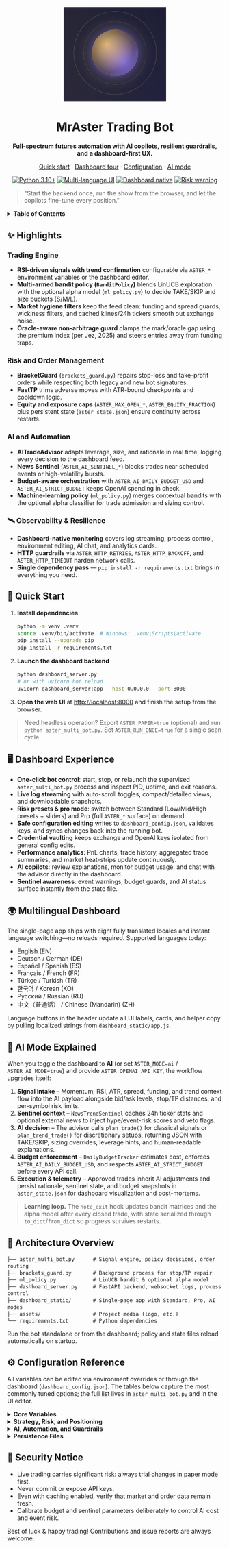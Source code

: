 <div align="center">
  <img src="assets/mraster-logo.png" alt="MrAster logo" width="240" />
  <h1>MrAster Trading Bot</h1>
  <p><strong>Full-spectrum futures automation with AI copilots, resilient guardrails, and a dashboard-first UX.</strong></p>
  <p>
    <a href="#-quick-start">Quick start</a>
    ·
    <a href="#-dashboard-experience">Dashboard tour</a>
    ·
    <a href="#-configuration-reference">Configuration</a>
    ·
    <a href="#-ai-mode-explained">AI mode</a>
  </p>
</div>

<p align="center">
  <a href="https://www.python.org/" target="_blank"><img src="https://img.shields.io/badge/Python-3.10%2B-3776AB?logo=python&logoColor=white" alt="Python 3.10+" /></a>
  <a href="#-multilingual-dashboard"><img src="https://img.shields.io/badge/Multi--language-8%20Locales-8A2BE2" alt="Multi-language UI" /></a>
  <a href="#-observability--resilience"><img src="https://img.shields.io/badge/Status-Dashboard%20native-FF8C00" alt="Dashboard native" /></a>
  <a href="#-security-notice"><img src="https://img.shields.io/badge/Trading-Handle%20with%20care-E63946" alt="Risk warning" /></a>
</p>

> "Start the backend once, run the show from the browser, and let the copilots fine-tune every position."

<details>
<summary><strong>Table of Contents</strong></summary>

- [✨ Highlights](#-highlights)
  - [Trading Engine](#trading-engine)
  - [Risk and Order Management](#risk-and-order-management)
  - [AI and Automation](#ai-and-automation)
  - [Observability & Resilience](#-observability--resilience)
- [🚀 Quick Start](#-quick-start)
- [🖥️ Dashboard Experience](#-dashboard-experience)
- [🌍 Multilingual Dashboard](#-multilingual-dashboard)
- [🤖 AI Mode Explained](#-ai-mode-explained)
- [🧭 Architecture Overview](#-architecture-overview)
- [⚙️ Configuration Reference](#-configuration-reference)
- [🔐 Security Notice](#-security-notice)

</details>

## ✨ Highlights

### Trading Engine
- **RSI-driven signals with trend confirmation** configurable via `ASTER_*` environment variables or the dashboard editor.
- **Multi-armed bandit policy (`BanditPolicy`)** blends LinUCB exploration with the optional alpha model (`ml_policy.py`) to decide TAKE/SKIP and size buckets (S/M/L).
- **Market hygiene filters** keep the feed clean: funding and spread guards, wickiness filters, and cached klines/24h tickers smooth out exchange noise.
- **Oracle-aware non-arbitrage guard** clamps the mark/oracle gap using the premium index (per Jez, 2025) and steers entries away from funding traps.

### Risk and Order Management
- **BracketGuard** (`brackets_guard.py`) repairs stop-loss and take-profit orders while respecting both legacy and new bot signatures.
- **FastTP** trims adverse moves with ATR-bound checkpoints and cooldown logic.
- **Equity and exposure caps** (`ASTER_MAX_OPEN_*`, `ASTER_EQUITY_FRACTION`) plus persistent state (`aster_state.json`) ensure continuity across restarts.

### AI and Automation
- **AITradeAdvisor** adapts leverage, size, and rationale in real time, logging every decision to the dashboard feed.
- **News Sentinel** (`ASTER_AI_SENTINEL_*`) blocks trades near scheduled events or high-volatility bursts.
- **Budget-aware orchestration** with `ASTER_AI_DAILY_BUDGET_USD` and `ASTER_AI_STRICT_BUDGET` keeps OpenAI spending in check.
- **Machine-learning policy** (`ml_policy.py`) merges contextual bandits with the optional alpha classifier for trade admission and sizing control.

### 🛰️ Observability & Resilience
- **Dashboard-native monitoring** covers log streaming, process control, environment editing, AI chat, and analytics cards.
- **HTTP guardrails** via `ASTER_HTTP_RETRIES`, `ASTER_HTTP_BACKOFF`, and `ASTER_HTTP_TIMEOUT` harden network calls.
- **Single dependency pass** — `pip install -r requirements.txt` brings in everything you need.

## 🚀 Quick Start

1. **Install dependencies**
   ```bash
   python -m venv .venv
   source .venv/bin/activate  # Windows: .venv\Scripts\activate
   pip install --upgrade pip
   pip install -r requirements.txt
   ```
2. **Launch the dashboard backend**
   ```bash
   python dashboard_server.py
   # or with uvicorn hot reload
   uvicorn dashboard_server:app --host 0.0.0.0 --port 8000
   ```
3. **Open the web UI** at <http://localhost:8000> and finish the setup from the browser.

> Need headless operation? Export `ASTER_PAPER=true` (optional) and run `python aster_multi_bot.py`. Set `ASTER_RUN_ONCE=true` for a single scan cycle.

## 🖥️ Dashboard Experience

- **One-click bot control**: start, stop, or relaunch the supervised `aster_multi_bot.py` process and inspect PID, uptime, and exit reasons.
- **Live log streaming** with auto-scroll toggles, compact/detailed views, and downloadable snapshots.
- **Risk presets & pro mode**: switch between Standard (Low/Mid/High presets + sliders) and Pro (full `ASTER_*` surface) on demand.
- **Safe configuration editing** writes to `dashboard_config.json`, validates keys, and syncs changes back into the running bot.
- **Credential vaulting** keeps exchange and OpenAI keys isolated from general config edits.
- **Performance analytics**: PnL charts, trade history, aggregated trade summaries, and market heat-strips update continuously.
- **AI copilots**: review explanations, monitor budget usage, and chat with the advisor directly in the dashboard.
- **Sentinel awareness**: event warnings, budget guards, and AI status surface instantly from the state file.

## 🌍 Multilingual Dashboard

The single-page app ships with eight fully translated locales and instant language switching—no reloads required. Supported languages today:

- English (EN)
- Deutsch / German (DE)
- Español / Spanish (ES)
- Français / French (FR)
- Türkçe / Turkish (TR)
- 한국어 / Korean (KO)
- Русский / Russian (RU)
- 中文（普通话） / Chinese (Mandarin) (ZH)

Language buttons in the header update all UI labels, cards, and helper copy by pulling localized strings from `dashboard_static/app.js`.

## 🤖 AI Mode Explained

When you toggle the dashboard to **AI** (or set `ASTER_MODE=ai` / `ASTER_AI_MODE=true`) and provide `ASTER_OPENAI_API_KEY`, the workflow upgrades itself:

1. **Signal intake** – Momentum, RSI, ATR, spread, funding, and trend context flow into the AI payload alongside bid/ask levels, stop/TP distances, and per-symbol risk limits.
2. **Sentinel context** – `NewsTrendSentinel` caches 24h ticker stats and optional external news to inject hype/event-risk scores and veto flags.
3. **AI decision** – The advisor calls `plan_trade()` for classical signals or `plan_trend_trade()` for discretionary setups, returning JSON with TAKE/SKIP, sizing overrides, leverage hints, and human-readable explanations.
4. **Budget enforcement** – `DailyBudgetTracker` estimates cost, enforces `ASTER_AI_DAILY_BUDGET_USD`, and respects `ASTER_AI_STRICT_BUDGET` before every API call.
5. **Execution & telemetry** – Approved trades inherit AI adjustments and persist rationale, sentinel state, and budget snapshots in `aster_state.json` for dashboard visualization and post-mortems.

> **Learning loop.** The `note_exit` hook updates bandit matrices and the alpha model after every closed trade, with state serialized through `to_dict`/`from_dict` so progress survives restarts.

## 🧭 Architecture Overview

```text
├── aster_multi_bot.py      # Signal engine, policy decisions, order routing
├── brackets_guard.py       # Background process for stop/TP repair
├── ml_policy.py            # LinUCB bandit & optional alpha model
├── dashboard_server.py     # FastAPI backend, websocket logs, process control
├── dashboard_static/       # Single-page app with Standard, Pro, AI modes
├── assets/                 # Project media (logo, etc.)
└── requirements.txt        # Python dependencies
```

Run the bot standalone or from the dashboard; policy and state files reload automatically on startup.

## ⚙️ Configuration Reference

All variables can be edited via environment overrides or through the dashboard (`dashboard_config.json`). The tables below capture the most commonly tuned options; the full list lives in `aster_multi_bot.py` and in the UI editor.

<details>
<summary><strong>Core Variables</strong></summary>

| Variable | Default | Description |
| --- | --- | --- |
| `ASTER_API_KEY` / `ASTER_API_SECRET` | empty | API credentials for live trading. |
| `ASTER_EXCHANGE_BASE` | `https://fapi.asterdex.com` | REST endpoint for market and order data (set e.g. to `https://fapi.binance.com` for Binance Futures, or your paper-trading mirror). |
| `ASTER_PAPER` | `false` | Enables the paper-trading adapter. |
| `ASTER_RUN_ONCE` | `false` | Executes exactly one scan cycle. |
| `ASTER_LOGLEVEL` | `INFO` | Logging verbosity (`DEBUG`, `INFO`, ...). |
| `ASTER_MODE` | `standard` | Default dashboard mode (`standard`, `pro`, `ai`). |
| `ASTER_LOOP_SLEEP` | `30` | Pause between scans in seconds. |
| `ASTER_STATE_FILE` | `aster_state.json` | Persistence file for bot and AI state. |
| `ASTER_HTTP_RETRIES` | `2` | Additional HTTP retry attempts. |
| `ASTER_HTTP_BACKOFF` | `0.6` | Base wait time (seconds) between retries. |
| `ASTER_HTTP_TIMEOUT` | `20` | HTTP timeout in seconds. |
| `ASTER_KLINE_CACHE_SEC` | `45` | Lifetime of the kline cache. |

</details>

<details>
<summary><strong>Strategy, Risk, and Positioning</strong></summary>

| Variable | Default | Description |
| --- | --- | --- |
| `ASTER_INTERVAL` / `ASTER_HTF_INTERVAL` | `5m` / `30m` | Timeframes for signals and confirmation. |
| `ASTER_RSI_BUY_MIN` / `ASTER_RSI_SELL_MAX` | `51` / `49`* | RSI bounds for long and short entries. |
| `ASTER_ALLOW_TREND_ALIGN` | `false` | Enforces trend alignment between timeframes. |
| `ASTER_TREND_BIAS` | `with` | Trade with or against the trend. |
| `ASTER_MIN_QUOTE_VOL_USDT` | `150000` | Minimum volume for tradable symbols. |
| `ASTER_SPREAD_BPS_MAX` | `0.0030` | Maximum tolerated bid/ask spread (bps). |
| `ASTER_WICKINESS_MAX` | `0.97` | Filter against overly volatile candles. |
| `ASTER_MIN_EDGE_R` | `0.30` | Minimum edge (in R) required to approve a trade. |
| `ASTER_DEFAULT_NOTIONAL` | `250` | Fallback notional when sizing fails. |
| `ASTER_RISK_PER_TRADE` | `0.007`* | Share of equity per trade. |
| `ASTER_EQUITY_FRACTION` | `0.33` | Maximum equity utilization across open positions. |
| `ASTER_LEVERAGE` | `5` | Default leverage for orders. |
| `ASTER_MAX_OPEN_GLOBAL` | `4` | Global cap on concurrent positions. |
| `ASTER_MAX_OPEN_PER_SYMBOL` | `1` | Per-symbol position limit. |
| `ASTER_SL_ATR_MULT` / `ASTER_TP_ATR_MULT` | `1.0` / `1.6` | ATR multiples for stop and take-profit. |
| `FAST_TP_ENABLED` | `true` | Enables FastTP partial-profit protection. |
| `FASTTP_MIN_R` | `0.30` | Minimum R gain before FastTP triggers. |
| `FAST_TP_RET1` / `FAST_TP_RET3` | `-0.0010` / `-0.0020` | Pullback thresholds for FastTP. |
| `FASTTP_SNAP_ATR` | `0.25` | ATR distance for the snap mechanism. |
| `FASTTP_COOLDOWN_S` | `15` | Wait time between FastTP checks. |
| `ASTER_FUNDING_FILTER_ENABLED` | `true` | Enables funding limitations. |
| `ASTER_FUNDING_MAX_LONG` / `ASTER_FUNDING_MAX_SHORT` | `0.0010` | Funding caps per direction. |
| `ASTER_NON_ARB_FILTER_ENABLED` | `true` | Activates the mark/oracle clamp derived from Jez (2025) to avoid negative-funding arbitrage. |
| `ASTER_NON_ARB_CLAMP_BPS` | `0.0005` | Width of the clamp applied to the premium (±bps). |
| `ASTER_NON_ARB_EDGE_THRESHOLD` | `0.00005` | Funding edge tolerated before the guard blocks a biased entry. |
| `ASTER_NON_ARB_SKIP_GAP` | `0.0015` | Absolute mark/oracle gap that forces a skip regardless of direction. |

*When launched from the dashboard, values seed to 51/49 RSI and 0.007 risk share. CLI-only launches fall back to 52/48 and 0.006 until overridden or synced via `dashboard_config.json`.*

</details>

<details>
<summary><strong>AI, Automation, and Guardrails</strong></summary>

| Variable | Default | Description |
| --- | --- | --- |
| `ASTER_BANDIT_ENABLED` | `true` | Enables the LinUCB policy. |
| `ASTER_ALPHA_ENABLED` | `true` | Toggles the optional alpha model. |
| `ASTER_ALPHA_THRESHOLD` | `0.55` | Minimum confidence to approve a trade. |
| `ASTER_ALPHA_PROMOTE_DELTA` | `0.15` | Extra confidence required to upsize. |
| `ASTER_HISTORY_MAX` | `250` | Number of historical trades for analytics. |
| `ASTER_OPENAI_API_KEY` | empty | API key for AITradeAdvisor. |
| `ASTER_CHAT_OPENAI_API_KEY` | empty | Optional dashboard chat-only OpenAI key; falls back to `ASTER_OPENAI_API_KEY`. |
| `ASTER_AI_MODEL` | `gpt-4o` | Model ID for AI analysis. |
| `ASTER_AI_DAILY_BUDGET_USD` | `20` | Daily budget limit (USD). |
| `ASTER_AI_STRICT_BUDGET` | `true` | Stops AI calls after hitting the budget. |
| `ASTER_AI_MIN_INTERVAL_SECONDS` | `8` | Cooldown before the AI re-evaluates the same symbol. |
| `ASTER_AI_SENTINEL_ENABLED` | `true` | Activates the News Sentinel. |
| `ASTER_AI_SENTINEL_DECAY_MINUTES` | `90` | Lifetime of a news warning. |
| `ASTER_AI_NEWS_ENDPOINT` | empty | External source for breaking news. |
| `ASTER_AI_NEWS_API_KEY` | empty | API token for the sentinel. |
| `ASTER_BRACKETS_QUEUE_FILE` | `brackets_queue.json` | Queue file for guard repairs. |

</details>

<details>
<summary><strong>Persistence Files</strong></summary>

- **`aster_state.json`** – Primary store for open positions, AI telemetry, sentinel state, and dashboard UI preferences. Delete it to force a clean slate when data becomes inconsistent.
- **`dashboard_config.json`** – Mirrors the environment editor. Back it up for multiple presets or remove it to revert to seeded defaults.
- **`brackets_queue.json`** – Maintained by `brackets_guard.py` to reconcile stop/TP orders. Archive then remove if you observe repeated repair attempts.

Stop the backend before editing or deleting these files to avoid partial writes; move them out of the repository if you need a snapshot before a fresh session.

</details>

## 🔐 Security Notice

- Live trading carries significant risk: always trial changes in paper mode first.
- Never commit or expose API keys.
- Even with caching enabled, verify that market and order data remain fresh.
- Calibrate budget and sentinel parameters deliberately to control AI cost and event risk.

Best of luck & happy trading! Contributions and issue reports are always welcome.
